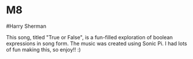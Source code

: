 # M8

#Harry Sherman

This song, titled "True or False", is a fun-filled exploration of boolean expressions in song form. The music was created using Sonic Pi. I had lots of fun making this, so enjoy!! :) 
